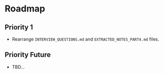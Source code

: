 # Roadmap

## Priority 1

- Rearrange `INTERVIEW_QUESTIONS.md` and `EXTRACTED_NOTES_PART4.md` files.

## Priority Future

- TBD...
